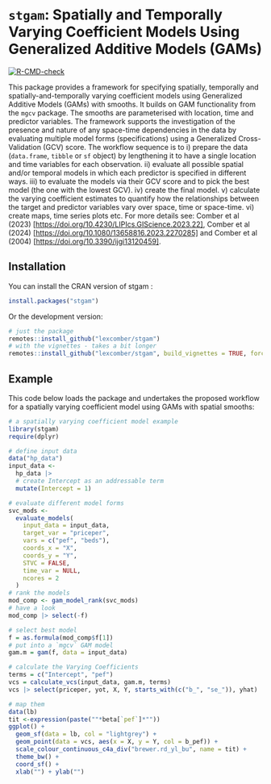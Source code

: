 

# `stgam`: Spatially and Temporally Varying Coefficient Models Using Generalized Additive Models (GAMs)

<!-- badges: start -->
[![R-CMD-check](https://github.com/lexcomber/stgam/actions/workflows/R-CMD-check.yaml/badge.svg)](https://github.com/lexcomber/stgam/actions/workflows/R-CMD-check.yaml)
<!-- badges: end -->

This package provides a framework for specifying spatially, temporally and spatially-and-temporally varying coefficient models using Generalized Additive Models (GAMs) with smooths. It builds on GAM functionality from the `mgcv` package. The smooths are parameterised with location, time and predictor variables. The framework supports the investigation of the presence and nature of any space-time dependencies in the data by evaluating multiple model forms (specifications) using a Generalized Cross-Validation (GCV) score. The workflow sequence is to i) prepare the data (`data.frame`, `tibble` or `sf` object) by lengthening it to have a single location and time variables for each observation. ii) evaluate all possible spatial and/or temporal models in which each predictor is specified in different ways. iii) to evaluate the models via their GCV score and to pick the best model (the one with the lowest GCV). iv) create the final model. v) calculate the varying coefficient estimates to quantify how the relationships between the target and predictor variables vary over space, time or space-time. vi) create maps, time series plots etc. For more details see: Comber et al (2023) [https://doi.org/10.4230/LIPIcs.GIScience.2023.22], Comber et al (2024) [https://doi.org/10.1080/13658816.2023.2270285]  and Comber et al (2004) [https://doi.org/10.3390/ijgi13120459].


## Installation

You can install the CRAN version of stgam :
``` r
install.packages("stgam")
```
Or the development version:
``` r
# just the package
remotes::install_github("lexcomber/stgam")
# with the vignettes - takes a bit longer
remotes::install_github("lexcomber/stgam", build_vignettes = TRUE, force = T)
```

## Example

This code below loads the package and undertakes the proposed workflow for a spatially varying coefficient model using GAMs with spatial smooths:

``` r
# a spatially varying coefficient model example
library(stgam)
require(dplyr)

# define input data
data("hp_data")
input_data <-
  hp_data |>
  # create Intercept as an addressable term
  mutate(Intercept = 1)

# evaluate different model forms
svc_mods <-
  evaluate_models(
    input_data = input_data,
    target_var = "priceper",
    vars = c("pef", "beds"),
    coords_x = "X",
    coords_y = "Y",
    STVC = FALSE,
    time_var = NULL,
    ncores = 2
  )
# rank the models
mod_comp <- gam_model_rank(svc_mods)
# have a look
mod_comp |> select(-f)

# select best model
f = as.formula(mod_comp$f[1])
# put into a `mgcv` GAM model
gam.m = gam(f, data = input_data)

# calculate the Varying Coefficients
terms = c("Intercept", "pef")
vcs = calculate_vcs(input_data, gam.m, terms)
vcs |> select(priceper, yot, X, Y, starts_with(c("b_", "se_")), yhat)

# map them
data(lb)
tit <-expression(paste(""*beta[`pef`]*"")) 
ggplot() + 
  geom_sf(data = lb, col = "lightgrey") +
  geom_point(data = vcs, aes(x = X, y = Y, col = b_pef)) + 
  scale_colour_continuous_c4a_div("brewer.rd_yl_bu", name = tit) +
  theme_bw() +
  coord_sf() +
  xlab("") + ylab("")

```
